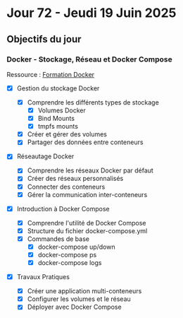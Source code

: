 # Jour 72 - Jeudi 19 Juin 2025

## Objectifs du jour

### Docker - Stockage, Réseau et Docker Compose

Ressource : [Formation Docker](https://github.com/HachemiH/formation-docker)

- [x] Gestion du stockage Docker

  - [x] Comprendre les différents types de stockage
    - [x] Volumes Docker
    - [x] Bind Mounts
    - [x] tmpfs mounts
  - [x] Créer et gérer des volumes
  - [x] Partager des données entre conteneurs

- [x] Réseautage Docker

  - [x] Comprendre les réseaux Docker par défaut
  - [x] Créer des réseaux personnalisés
  - [x] Connecter des conteneurs
  - [x] Gérer la communication inter-conteneurs

- [x] Introduction à Docker Compose
  - [x] Comprendre l'utilité de Docker Compose
  - [x] Structure du fichier docker-compose.yml
  - [x] Commandes de base
    - [x] docker-compose up/down
    - [x] docker-compose ps
    - [x] docker-compose logs
- [x] Travaux Pratiques
  - [x] Créer une application multi-conteneurs
  - [x] Configurer les volumes et le réseau
  - [x] Déployer avec Docker Compose
